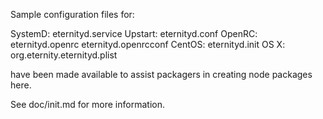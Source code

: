 Sample configuration files for:

SystemD: eternityd.service
Upstart: eternityd.conf
OpenRC:  eternityd.openrc
         eternityd.openrcconf
CentOS:  eternityd.init
OS X:    org.eternity.eternityd.plist

have been made available to assist packagers in creating node packages here.

See doc/init.md for more information.
